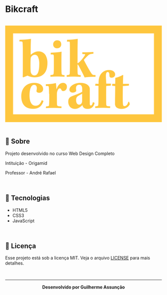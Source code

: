# Bikcraft

<br>

<div>
  <img src="bikcraft/public/img/bikcraft-github.svg" alt="bikcraft">
</div>

<br>

## :bookmark_tabs: Sobre

Projeto desenvolvido no curso Web Design Completo

Intituição - Origamid

Professor - André Rafael

<br>

## :rocket: Tecnologias

- HTML5
- CSS3
- JavaScript


<br>

## :green_book: Licença 

Esse projeto está sob a licença MIT. Veja o arquivo [LICENSE](LICENSE) para mais detalhes.

<br>

---

<div align="center">
    <b>Desenvolvido por Guilherme Assunção</b>
</div>
